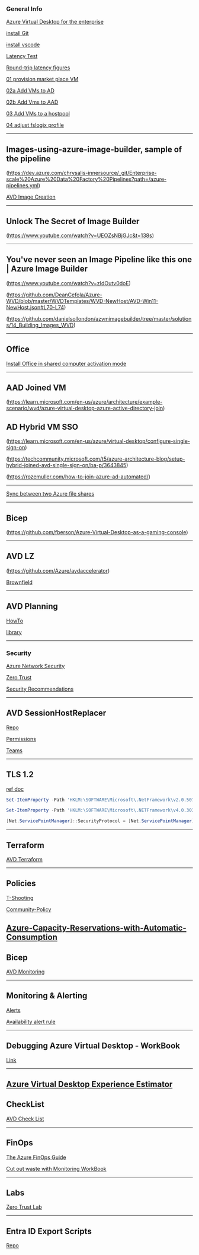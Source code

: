 ### General Info

[Azure Virtual Desktop for the enterprise](https://learn.microsoft.com/en-us/azure/architecture/example-scenario/wvd/windows-virtual-desktop)

[install Git](https://github.com/git-for-windows/git/releases/download/v2.39.0.windows.2/Git-2.39.0.2-64-bit.exe)

[install vscode](https://code.visualstudio.com/Download)

[Latency Test](https://www.azurespeed.com/Azure/Latency)

[Round-trip latency figures](https://learn.microsoft.com/en-us/azure/virtual-machines/availability-set-overview)

[01 provision market place VM](/LenVolk/Scripts/MarketPlaceVMs.ps1)

[02a Add VMs to AD](/LenVolk/Scripts/AD_VMjoin_invoke.ps1)

[02b Add Vms to AAD](/LenVolk/Scripts/001_AADextention_RBAC.ps1)

[03 Add VMs to a hostpool](/LenVolk/Scripts/000_invoke_command.ps1#L57-L75)

[04 adjust fslogix profile](/LenVolk/Scripts/000_invoke_command.ps1#L29-L42)

----

## Images-using-azure-image-builder, sample of the pipeline 
(https://dev.azure.com/chrysalis-innersource/_git/Enterprise-scale%20Azure%20Data%20Factory%20Pipelines?path=/azure-pipelines.yml)

[AVD Image Creation](https://dev.azure.com/Supportability/WindowsVirtualDesktop/_wiki/wikis/WindowsVirtualDesktop/810747/AVD-Image-Creation)

----

## Unlock The Secret of Image Builder
(https://www.youtube.com/watch?v=UEOZsNBjGJc&t=138s)

----

## You've never seen an Image Pipeline like this one | Azure Image Builder
(https://www.youtube.com/watch?v=zIdOutv0doE)


(https://github.com/DeanCefola/Azure-WVD/blob/master/WVDTemplates/WVD-NewHost/AVD-Win11-NewHost.json#L70-L74)

(https://github.com/danielsollondon/azvmimagebuilder/tree/master/solutions/14_Building_Images_WVD)

----

## Office
[Install Office in shared computer activation mode](https://learn.microsoft.com/en-us/azure/virtual-desktop/install-office-on-wvd-master-image#install-office-in-shared-computer-activation-mode)

----

## AAD Joined VM
(https://learn.microsoft.com/en-us/azure/architecture/example-scenario/wvd/azure-virtual-desktop-azure-active-directory-join)

## AD Hybrid VM SSO
(https://learn.microsoft.com/en-us/azure/virtual-desktop/configure-single-sign-on)

(https://techcommunity.microsoft.com/t5/azure-architecture-blog/setup-hybrid-joined-avd-single-sign-on/ba-p/3643845)

(https://rozemuller.com/how-to-join-azure-ad-automated/)

----

[Sync between two Azure file shares](https://github.com/Azure-Samples/azure-files-samples/tree/master/SyncBetweenTwoAzureFileSharesForDR)

----

## Bicep
(https://github.com/fberson/Azure-Virtual-Desktop-as-a-gaming-console)

----
## AVD LZ
(https://github.com/Azure/avdaccelerator)

[Brownfield](https://github.com/yshafner/avdaccelerator?tab=readme-ov-file#brownfield-scenarios)

----
## AVD Planning

[HowTo](https://techcommunity.microsoft.com/t5/azure-virtual-desktop/azure-virtual-desktop-planning-a-little-guide-please-don-t/m-p/3785144)

[library](https://azure.github.io/Azure-Proactive-Resiliency-Library-v2/azure-specialized-workloads/avd/#implement-a-multi-region-bcdr-plan)

----
### Security

[Azure Network Security](https://mslearn.cloudguides.com/guides/Azure%20network%20security)

[Zero Trust](https://learn.microsoft.com/en-us/security/zero-trust/azure-infrastructure-avd)

[Security Recommendations](https://learn.microsoft.com/en-us/azure/virtual-desktop/security-recommendations)

----
## AVD SessionHostReplacer

[Repo](https://aka.ms/avdshr)

[Permissions](https://github.com/Azure/AVDSessionHostReplacer/blob/main/docs/Permissions.md)

[Teams](https://teams.microsoft.com/l/team/19%3ARheg9LOv-qL0m-S6xodbd7nsTxI5E-O9psZdB58urC01%40thread.tacv2/conversations?groupId=f554eade-aec6-4795-9376-02eafdb36c16&tenantId=72f988bf-86f1-41af-91ab-2d7cd011db47)

----
## TLS 1.2
[ref doc](https://learn.microsoft.com/en-us/mem/configmgr/core/plan-design/security/enable-tls-1-2-client#configure-for-strong-cryptography)

```powershell
Set-ItemProperty -Path 'HKLM:\SOFTWARE\Microsoft\.NetFramework\v2.0.50727' -Name 'SchUseStrongCrypto' -Value '1' -Type DWord

Set-ItemProperty -Path 'HKLM:\SOFTWARE\Microsoft\.NETFramework\v4.0.30319' -Name 'SchUseStrongCrypto' -Value '1' -Type DWord

[Net.ServicePointManager]::SecurityProtocol = [Net.ServicePointManager]::SecurityProtocol -bor [Net.SecurityProtocolType]::Tls12
```
----
## Terraform
[AVD Terraform](https://github.com/lenvolk/Plan-and-Implement-Identity-and-Security-on-AVD)

----
## Policies
[T-Shooting](https://jloudon.com/cloud/How-To-Win-vs-Azure-Policy-Non-Compliance/)

[Community-Policy](https://github.com/Azure/Community-Policy/tree/master/Policies/Compute)

[Azure-Capacity-Reservations-with-Automatic-Consumption](https://techcommunity.microsoft.com/t5/azure-compute-blog/azure-capacity-reservations-with-automatic-consumption/ba-p/4193167)
----
## Bicep
[AVD Monitoring](https://github.com/jamesatighe/AVD-BICEP/blob/main/Bicep/Monitoring.bicep)

----
## Monitoring & Alerting
[Alerts](https://github.com/JCoreMS/AVDAlerts)

[Availability alert rule](https://learn.microsoft.com/en-us/azure/azure-monitor/vm/tutorial-monitor-vm-alert-availability)

----
## Debugging Azure Virtual Desktop - WorkBook
[Link](https://blog.itprocloud.de/AVD-Azure-Virtual-Desktop-Error-Drill-Down-Workbook/)

----
[Azure Virtual Desktop Experience Estimator](https://azure.microsoft.com/en-us/products/virtual-desktop/assessment/#estimation-tool)
----
## CheckList
[AVD Check List](https://github.com/Azure/review-checklists)

----
## FinOps
[The Azure FinOps Guide](https://techcommunity.microsoft.com/t5/fasttrack-for-azure/the-azure-finops-guide/ba-p/3704132)

[Cut out waste with Monitoring WorkBook](https://github.com/dolevshor/azure-orphan-resources)

----
## Labs
[Zero Trust Lab](https://ztlabguide.com/)

----
## Entra ID Export Scripts
[Repo](https://github.com/debaxtermsft/debaxtermsft/tree/main)
